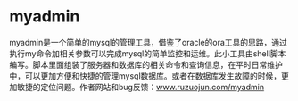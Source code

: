 myadmin
=======

myadmin是一个简单的mysql的管理工具，借鉴了oracle的ora工具的思路，通过执行my命令加相关参数可以完成mysql的简单监控和运维。此小工具由shell脚本编写。脚本里面组装了服务器和数据库的相关命令和查询信息，在平时日常维护中，可以更加方便和快捷的管理mysql数据库。或者在数据库发生故障的时候，更加敏捷的定位问题。作者网站和bug反馈：www.ruzuojun.com/myadmin
